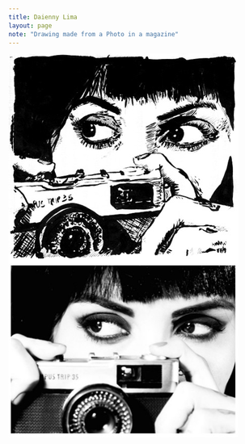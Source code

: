 ```yaml
---
title: Daienny Lima
layout: page
note: "Drawing made from a Photo in a magazine"
---
```


<img src="/assets/pages/art/images/daienny-lima-compare.jpg">
